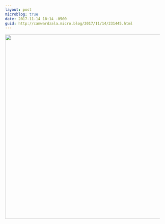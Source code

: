 ```yaml
---
layout: post
microblog: true
date: 2017-11-14 18:14 -0500
guid: http://camwardzala.micro.blog/2017/11/14/231445.html
---
```



<img src="http://camwardzala.com/uploads/2018/93d22f9908.jpg" width="600" height="600" />
